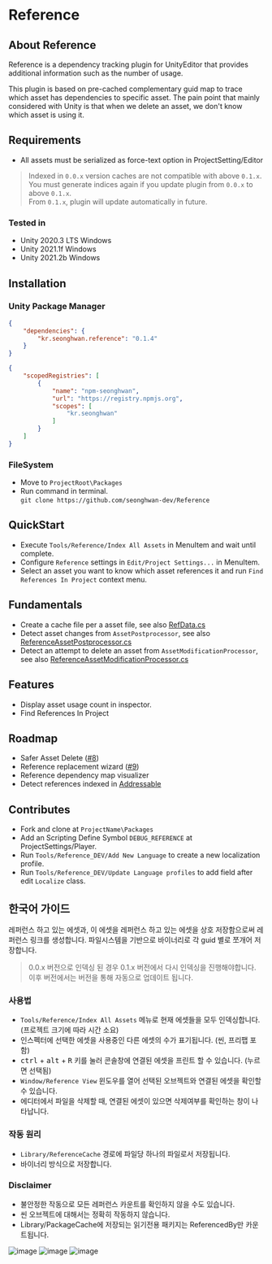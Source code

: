 # Reference

## About Reference
Reference is a dependency tracking plugin for UnityEditor that provides additional information such as the number of usage.

This plugin is based on pre-cached complementary guid map to trace which asset has dependencies to specific asset. 
The pain point that mainly considered with Unity is that when we delete an asset, we don't know which asset is using it. 


## Requirements

- All assets must be serialized as force-text option in ProjectSetting/Editor
> Indexed in `0.0.x` version caches are not compatible with above `0.1.x`.  
> You must generate indices again if you update plugin from `0.0.x` to above `0.1.x`.  
> From `0.1.x`, plugin will update automatically in future.  

### Tested in
- Unity 2020.3 LTS Windows
- Unity 2021.1f Windows
- Unity 2021.2b Windows

## Installation
### Unity Package Manager
```json
{
    "dependencies": {
        "kr.seonghwan.reference": "0.1.4"
    }
}
```

```json
{
    "scopedRegistries": [
        {
            "name": "npm-seonghwan",
            "url": "https://registry.npmjs.org",
            "scopes": [
                "kr.seonghwan"
            ]
        }
    ]
}
```
### FileSystem
- Move to `ProjectRoot\Packages`  
- Run command in terminal.  
`git clone https://github.com/seonghwan-dev/Reference`  

## QuickStart
- Execute `Tools/Reference/Index All Assets` in MenuItem and wait until complete.  
- Configure `Reference` settings in `Edit/Project Settings...` in MenuItem.
- Select an asset you want to know which asset references it and run `Find References In Project` context menu.

## Fundamentals
- Create a cache file per a asset file, see also [RefData.cs](Editor/Model/RefData.cs)
- Detect asset changes from `AssetPostprocessor`, see also [ReferenceAssetPostprocessor.cs](Editor/Callback/ReferenceAssetPostprocessor.cs)
- Detect an attempt to delete an asset from `AssetModificationProcessor`, see also [ReferenceAssetModificationProcessor.cs](Editor/Callback/ReferenceAssetModificationProcessor.cs)

## Features
- Display asset usage count in inspector.
- Find References In Project

## Roadmap
- Safer Asset Delete ([#8](/../../issues/8))  
- Reference replacement wizard ([#9](/../../issues/9))  
- Reference dependency map visualizer  
- Detect references indexed in [Addressable](https://docs.unity3d.com/Packages/com.unity.addressables@1.19/manual/index.html)  

## Contributes
- Fork and clone at `ProjectName\Packages`
- Add an Scripting Define Symbol `DEBUG_REFERENCE` at ProjectSettings/Player.
- Run `Tools/Reference_DEV/Add New Language` to create a new localization profile.
- Run `Tools/Reference_DEV/Update Language profiles` to add field after edit `Localize` class.


## 한국어 가이드
레퍼런스 하고 있는 에셋과, 이 에셋을 레퍼런스 하고 있는 에셋을 상호 저장함으로써 레퍼런스 링크를 생성합니다. 
파일시스템을 기반으로 바이너리로 각 guid 별로 쪼개어 저장합니다.  

> 0.0.x 버전으로 인덱싱 된 경우 0.1.x 버전에서 다시 인덱싱을 진행해야합니다. 이후 버전에서는 버전을 통해 자동으로 업데이트 됩니다.

### 사용법
- `Tools/Reference/Index All Assets` 메뉴로 현재 에셋들을 모두 인덱싱합니다. (프로젝트 크기에 따라 시간 소요)
- 인스펙터에 선택한 에셋을 사용중인 다른 에셋의 수가 표기됩니다. (씬, 프리팹 포함)
- <kbd>ctrl</kbd> + <kbd>alt</kbd> + <kbd>R</kbd> 키를 눌러 콘솔창에 연결된 에셋을 프린트 할 수 있습니다. (누르면 선택됨)
- `Window/Reference View` 윈도우를 열어 선택된 오브젝트와 연결된 에셋을 확인할 수 있습니다.
- 에디터에서 파일을 삭제할 때, 연결된 에셋이 있으면 삭제여부를 확인하는 창이 나타납니다.

### 작동 원리
- `Library/ReferenceCache` 경로에 파일당 하나의 파일로서 저장됩니다.
- 바이너리 방식으로 저장합니다.
### Disclaimer
- 불안정한 작동으로 모든 레퍼런스 카운트를 확인하지 않을 수도 있습니다.
- 씬 오브젝트에 대해서는 정확히 작동하지 않습니다.
- Library/PackageCache에 저장되는 읽기전용 패키지는 ReferencedBy만 카운트됩니다.

![image](https://user-images.githubusercontent.com/79823287/131787910-1cc009e6-d483-4a87-afb0-a6ac31d3cf0d.png)
![image](https://user-images.githubusercontent.com/79823287/131797772-078dda37-0917-4d98-abea-f09645e33a77.png)
![image](https://user-images.githubusercontent.com/79823287/131797825-213d2927-db5a-47d0-a02d-bb87e0400b52.png)
